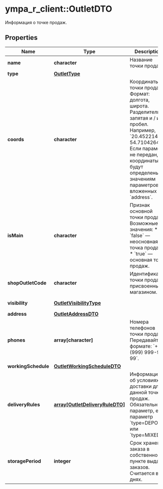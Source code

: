 # ympa_r_client::OutletDTO

Информация о точке продаж.

## Properties
Name | Type | Description | Notes
------------ | ------------- | ------------- | -------------
**name** | **character** | Название точки продаж.  | 
**type** | [**OutletType**](OutletType.md) |  | [Enum: ] 
**coords** | **character** | Координаты точки продаж.  Формат: долгота, широта. Разделители: запятая и / или пробел. Например, &#x60;20.4522144, 54.7104264&#x60;.  Если параметр не передан, координаты будут определены по значениям параметров, вложенных в &#x60;address&#x60;.  | [optional] 
**isMain** | **character** | Признак основной точки продаж.  Возможные значения:  * &#x60;false&#x60; — неосновная точка продаж. * &#x60;true&#x60; — основная точка продаж.  | [optional] 
**shopOutletCode** | **character** | Идентификатор точки продаж, присвоенный магазином. | [optional] 
**visibility** | [**OutletVisibilityType**](OutletVisibilityType.md) |  | [optional] [Enum: ] 
**address** | [**OutletAddressDTO**](OutletAddressDTO.md) |  | 
**phones** | **array[character]** | Номера телефонов точки продаж. Передавайте в формате: &#x60;+7 (999) 999-99-99&#x60;.  | [Min. items: 1] 
**workingSchedule** | [**OutletWorkingScheduleDTO**](OutletWorkingScheduleDTO.md) |  | 
**deliveryRules** | [**array[OutletDeliveryRuleDTO]**](OutletDeliveryRuleDTO.md) | Информация об условиях доставки для данной точки продаж.  Обязательный параметр, если параметр &#x60;type&#x3D;DEPOT&#x60; или &#x60;type&#x3D;MIXED&#x60;.  | [optional] 
**storagePeriod** | **integer** | Срок хранения заказа в собственном пункте выдачи заказов. Считается в днях. | [optional] 


